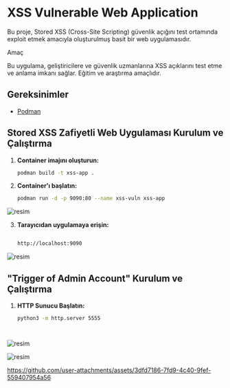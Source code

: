 # XSS Vulnerable Web Application

Bu proje, Stored XSS (Cross-Site Scripting) güvenlik açığını test ortamında exploit etmek amacıyla oluşturulmuş basit bir web uygulamasıdır.

Amaç

Bu uygulama, geliştiricilere ve güvenlik uzmanlarına XSS açıklarını test etme ve anlama imkanı sağlar. Eğitim ve araştırma amaçlıdır.


## Gereksinimler

- [Podman](https://podman.io/getting-started/installation)

## Stored XSS Zafiyetli Web Uygulaması Kurulum ve Çalıştırma

1. **Container imajını oluşturun:**

   ```bash
   podman build -t xss-app .

2. **Container'ı başlatın:**

   ```bash
   podman run -d -p 9090:80 --name xss-vuln xss-app

![resim](https://github.com/user-attachments/assets/716eae15-d81a-4ff5-94ea-26c36ad5833a)



3. **Tarayıcıdan uygulamaya erişin:**

   ```bash

   http://localhost:9090

![resim](https://github.com/user-attachments/assets/24d9a48c-3a95-4f61-96b4-f18024761c23)











## "Trigger of Admin Account" Kurulum ve Çalıştırma


1. **HTTP Sunucu Başlatın:**

   ```bash
   python3 -m http.server 5555




![resim](https://github.com/user-attachments/assets/ffa87b00-35f6-4a16-a801-1f72046e8da8)


![resim](https://github.com/user-attachments/assets/479f7f9e-d1a2-42c0-a9d8-0b1e161f15c6)



https://github.com/user-attachments/assets/3dfd7186-7fd9-4c40-9fef-559407954a56

















